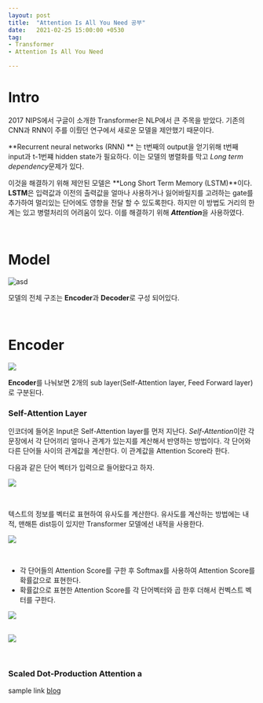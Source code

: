 ```yaml
---
layout: post
title:  "Attention Is All You Need 공부"
date:   2021-02-25 15:00:00 +0530
tag:
- Transformer
- Attention Is All You Need

---
```





# Intro

2017 NIPS에서 구글이 소개한 Transformer은 NLP에서 큰 주목을 받았다. 기존의 CNN과 RNN이 주를 이뤘던 연구에서 새로운 모델을 제안했기 때문이다.

**Recurrent neural networks (RNN) ** 는 t번째의 output을 얻기위해 t번째 input과 t-1번쨰 hidden state가 필요하다. 이는 모델의 병렬화를 막고 *Long term dependency*문제가 있다.  

이것을 해결하기 위해 제안된 모델은 **Long Short Term Memory (LSTM)**이다. **LSTM**은 입력값과 이전의 출력값을 얼마나 사용하거나 잃어바릴지를 고려하는 gate를 추가하여 멀리있는 단어에도 영향을 전달 할 수 있도록한다. 하지만 이 방법도 거리의 한계는 있고 병렬처리의 어려움이 있다.   이를 해결하기 위해 ***Attention***을 사용하였다.

<br>

# Model

![asd](/_posts/study/data/Transformer/Model.PNG)

모델의 전체 구조는 **Encoder**과 **Decoder**로 구성 되어있다.  

<br>

# Encoder

<img src="./data/Transformer/Encoder.PNG" ></img>

**Encoder**를 나눠보면 2개의 sub layer(Self-Attention layer, Feed Forward layer)로 구분된다. 

###   Self-Attention Layer

인코더에 들어온 Input은 Self-Attention layer를 먼저 지난다.   *Self-Attention*이란 각 문장에서 각 단어끼리 얼마나 관계가 있는지를 계산해서 반영하는 방법이다.  각 단어와 다른 단어들 사이의 관계값을 계산한다. 이 관계값을 Attention Score라 한다. 

다음과 같은 단어 벡터가 입력으로 들어왔다고 하자.

<img src="./data/Transformer/Encoder_1.PNG" ></img>

<br>

텍스트의 정보를 벡터로 표현하여 유사도를 계산한다. 유사도를 계산하는 방법에는 내적, 맨해튼 dist등이 있지만 Transformer 모델에선 내적을 사용한다.

<img src="./data/Transformer/Encoder_2.PNG" ></img>

<br>

- 각 단어들의 Attention Score를 구한 후 Softmax를 사용하여 Attention Score를 확률값으로 표현한다.
- 확률값으로 표현한 Attention Score를 각 단어벡터와 곱 한후 더해서 컨벡스트 벡터를 구한다.

<img src="./data/Transformer/Encoder_3.PNG" ></img>

<br><img src="./data/Transformer/Encoder_4.PNG" ></img>

<br>

###      Scaled Dot-Production Attention a


sample link [blog]

[blog]: https://supernova817.github.io
